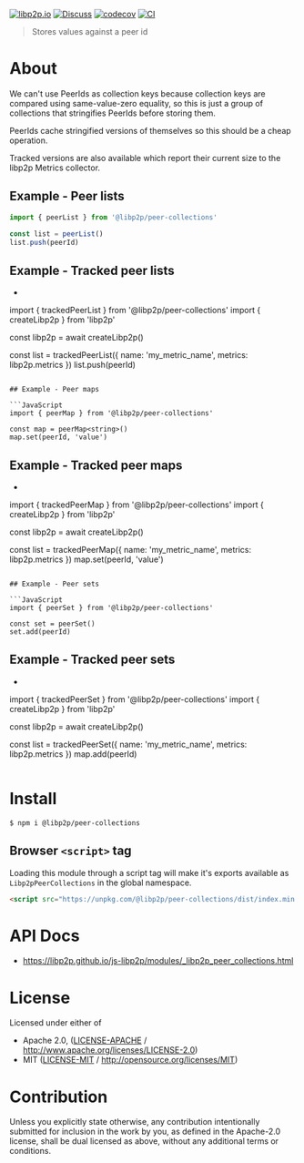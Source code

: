 [![libp2p.io](https://img.shields.io/badge/project-libp2p-yellow.svg?style=flat-square)](http://libp2p.io/)
[![Discuss](https://img.shields.io/discourse/https/discuss.libp2p.io/posts.svg?style=flat-square)](https://discuss.libp2p.io)
[![codecov](https://img.shields.io/codecov/c/github/libp2p/js-libp2p.svg?style=flat-square)](https://codecov.io/gh/libp2p/js-libp2p)
[![CI](https://img.shields.io/github/actions/workflow/status/libp2p/js-libp2p/main.yml?branch=main\&style=flat-square)](https://github.com/libp2p/js-libp2p/actions/workflows/main.yml?query=branch%3Amain)

> Stores values against a peer id

# About

We can't use PeerIds as collection keys because collection keys are compared using same-value-zero equality, so this is just a group of collections that stringifies PeerIds before storing them.

PeerIds cache stringified versions of themselves so this should be a cheap operation.

Tracked versions are also available which report their current size to the libp2p Metrics collector.

## Example - Peer lists

```JavaScript
import { peerList } from '@libp2p/peer-collections'

const list = peerList()
list.push(peerId)
```

## Example - Tracked peer lists

- ```Typescript
  ```

import { trackedPeerList } from '@libp2p/peer-collections'
import { createLibp2p } from 'libp2p'

const libp2p = await createLibp2p()

const list = trackedPeerList({ name: 'my\_metric\_name', metrics: libp2p.metrics })
list.push(peerId)

````

## Example - Peer maps

```JavaScript
import { peerMap } from '@libp2p/peer-collections'

const map = peerMap<string>()
map.set(peerId, 'value')
````

## Example - Tracked peer maps

- ```Typescript
  ```

import { trackedPeerMap } from '@libp2p/peer-collections'
import { createLibp2p } from 'libp2p'

const libp2p = await createLibp2p()

const list = trackedPeerMap({ name: 'my\_metric\_name', metrics: libp2p.metrics })
map.set(peerId, 'value')

````

## Example - Peer sets

```JavaScript
import { peerSet } from '@libp2p/peer-collections'

const set = peerSet()
set.add(peerId)
````

## Example - Tracked peer sets

- ```Typescript
  ```

import { trackedPeerSet } from '@libp2p/peer-collections'
import { createLibp2p } from 'libp2p'

const libp2p = await createLibp2p()

const list = trackedPeerSet({ name: 'my\_metric\_name', metrics: libp2p.metrics })
map.add(peerId)

```
```

# Install

```console
$ npm i @libp2p/peer-collections
```

## Browser `<script>` tag

Loading this module through a script tag will make it's exports available as `Libp2pPeerCollections` in the global namespace.

```html
<script src="https://unpkg.com/@libp2p/peer-collections/dist/index.min.js"></script>
```

# API Docs

- <https://libp2p.github.io/js-libp2p/modules/_libp2p_peer_collections.html>

# License

Licensed under either of

- Apache 2.0, ([LICENSE-APACHE](LICENSE-APACHE) / <http://www.apache.org/licenses/LICENSE-2.0>)
- MIT ([LICENSE-MIT](LICENSE-MIT) / <http://opensource.org/licenses/MIT>)

# Contribution

Unless you explicitly state otherwise, any contribution intentionally submitted for inclusion in the work by you, as defined in the Apache-2.0 license, shall be dual licensed as above, without any additional terms or conditions.
